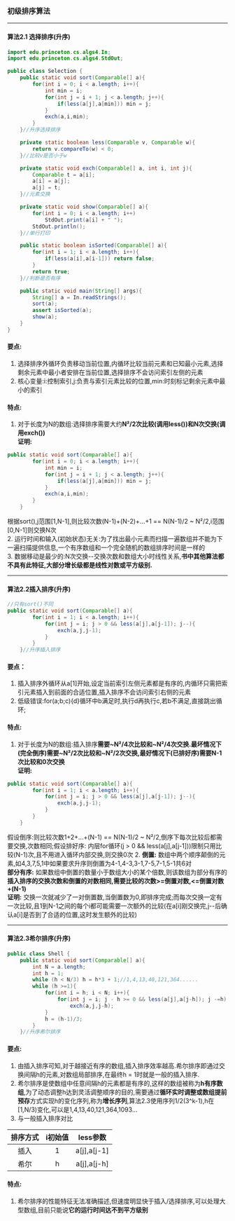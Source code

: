 ### 初级排序算法

---

#### 算法2.1 选择排序(升序)

```Java
import edu.princeton.cs.algs4.In;
import edu.princeton.cs.algs4.StdOut;

public class Selection {
    public static void sort(Comparable[] a){
        for(int i = 0; i < a.length; i++){
            int min = i;
            for(int j = i + 1; j < a.length; j++){
                if(less(a[j],a[min])) min = j;
            }
            exch(a,i,min);
        }
    }//升序选择排序

    private static boolean less(Comparable v, Comparable w){
        return v.compareTo(w) < 0;
    }//比较v是否小于w

    private static void exch(Comparable[] a, int i, int j){
        Comparable t = a[i];
        a[i] = a[j];
        a[j] = t;
    }//元素交换

    private static void show(Comparable[] a){
        for(int i = 0; i < a.length; i++)
            StdOut.print(a[i] + " ");
        StdOut.println();
    }//单行打印

    public static boolean isSorted(Comparable[] a){
        for(int i = 1; i < a.length; i++){
            if(less(a[i],a[i-1])) return false;
        }
        return true;
    }//判断是否有序

    public static void main(String[] args){
        String[] a = In.readStrings();
        sort(a);
        assert isSorted(a);
        show(a);
    }
}
```

#### 要点:

1. 选择排序外循环负责移动当前位置,内循环比较当前元素和已知最小元素,选择剩余元素中最小者安排在当前位置,选择排序不会访问索引左侧的元素
2. 核心变量:i:控制索引,j:负责与索引元素比较的位置,min:时刻标记剩余元素中最小的索引

#### 特点:

1. 对于长度为N的数组:选择排序需要大约**N²/2次比较(调用less())和N次交换(调用exch())**</br>
**证明:**

```Java
public static void sort(Comparable[] a){
        for(int i = 0; i < a.length; i++){
            int min = i;
            for(int j = i + 1; j < a.length; j++){
                if(less(a[j],a[min])) min = j;
            }
            exch(a,i,min);
        }
    }
```

根据sort(),j范围[1,N-1],则比较次数(N-1)+(N-2)+...+1 == N(N-1)/2 ~ N²/2,i范围[0,N-1]则交换N次</br>
2. 运行时间和输入(初始状态)无关:为了找出最小元素而扫描一遍数组并不能为下一遍扫描提供信息,一个有序数组和一个完全随机的数组排序时间是一样的</br>
3. 数据移动是最少的:N次交换--交换次数和数组大小时线性关系,**书中其他算法都不具有此特征,大部分增长级都是线性对数或平方级别.**

---

#### 算法2.2插入排序(升序)

```Java
//只有sort()不同
public static void sort(Comparable[] a){
        for(int i = 1; i < a.length; i++){
            for(int j = i; j > 0 && less(a[j],a[j-1]); j--){
                exch(a,j,j-1);
            }
        }
    }//升序插入排序
```

#### 要点：
1. 插入排序外循环从a[1]开始,设定当前索引左侧元素都是有序的,内循环只需把索引元素插入到前面的合适位置,插入排序不会访问索引右侧的元素
2. 低级错误:for(a;b;c){d}循环中b满足时,执行d再执行c,若b不满足,直接跳出循环;

#### 特点:
1. 对于长度为N的数组:插入排序**需要~N²/4次比较和\~N²/4次交换.最坏情况下(完全倒序)需要\~N²/2次比较和\~N²/2次交换,最好情况下(已排好序)需要N-1次比较和0次交换**</br>
**证明:**
```Java
public static void sort(Comparable[] a){
        for(int i = 1; i < a.length; i++){
            for(int j = i; j > 0 && less(a[j],a[j-1]); j--){
                exch(a,j,j-1);
            }
        }
    }
```
假设倒序:则比较次数1+2+...+(N-1) == N(N-1)/2 ~ N²/2,倒序下每次比较后都需要交换,次数相同;假设排好序: 内层for循环(j > 0 && less(a[j],a[j-1]))限制只用比较(N-1)次,且不用进入循环内部交换,则交换0次
2. **倒置:** 数组中两个顺序颠倒的元素,如4,3,7,5,1中如果要求升序则倒置为4-1,4-3,3-1,7-5,7-1,5-1共6对</br>
**部分有序:** 如果数组中倒置的数量小于数组大小的某个倍数,则该数组为部分有序的</br>
**插入排序的交换次数和倒置的对数相同,需要比较的次数>=倒置对数,<=倒置对数+(N-1)**</br>
**证明:** 交换一次就减少了一对倒置数,当倒置数为0,即排序完成;而每次交换一定有一次比较,且1到N-1之间的每个i都可能需要一次额外的比较(在a[i]刚交换完,j--后确认a[i]是否到了合适的位置,这时发生额外的比较)

---

#### 算法2.3希尔排序(升序)

```Java
public class Shell {
    public static void sort(Comparable[] a){
        int N = a.length;
        int h = 1;
        while (h < N/3) h = h*3 + 1;//1,4,13,40,121,364......
        while (h >=1){
            for(int i = h; i < N; i++){
                for(int j = i; j - h >= 0 && less(a[j],a[j-h]); j -=h)
                    exch(a,j,j-h);
            }
            h = (h-1)/3;
        }
    }//升序希尔排序
```

#### 要点:
1. 由插入排序可知,对于越接近有序的数组,插入排序效率越高.希尔排序即通过交换间隔h的元素,对数组局部排序,在最终h = 1时就是一般的插入排序.
2. 希尔排序是使数组中任意间隔h的元素都是有序的,这样的数组被称为**h有序数组**,为了动态调整h达到灵活调整顺序的目的,需要通过**循环实时调整或数组提前预存**方式实现h的变化序列,称为**增长序列**,算法2.3使用序列1/2(3^k-1),h在[1,N/3)变化,可以是1,4,13,40,121,364,1093...
3. 与一般插入排序对比

|排序方式|i初始值|less参数|
|:----------:|:----------:|:----------:|
|插入|1|a[j],a[j-1]|
|希尔|h|a[j],a[j-h]|

#### 特点:
1. 希尔排序的性能特征无法准确描述,但速度明显快于插入/选择排序,可以处理大型数组,目前只能说**它的运行时间达不到平方级别**

